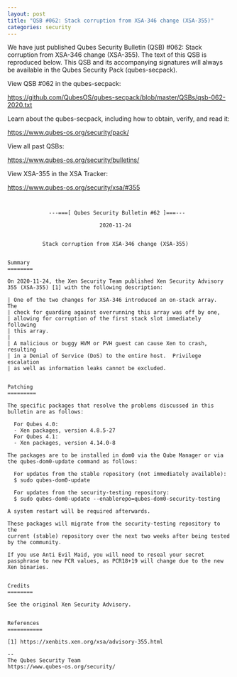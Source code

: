 ```yaml
---
layout: post
title: "QSB #062: Stack corruption from XSA-346 change (XSA-355)"
categories: security
---
```


We have just published Qubes Security Bulletin (QSB) #062: 
Stack corruption from XSA-346 change (XSA-355).
The text of this QSB is reproduced below. This QSB and its accompanying
signatures will always be available in the Qubes Security Pack (qubes-secpack).

View QSB #062 in the qubes-secpack:

<https://github.com/QubesOS/qubes-secpack/blob/master/QSBs/qsb-062-2020.txt>

Learn about the qubes-secpack, including how to obtain, verify, and read it:

<https://www.qubes-os.org/security/pack/>

View all past QSBs:

<https://www.qubes-os.org/security/bulletins/>

View XSA-355 in the XSA Tracker:

<https://www.qubes-os.org/security/xsa/#355>

```


             ---===[ Qubes Security Bulletin #62 ]===---

                             2020-11-24


           Stack corruption from XSA-346 change (XSA-355)


Summary
========

On 2020-11-24, the Xen Security Team published Xen Security Advisory
355 (XSA-355) [1] with the following description:

| One of the two changes for XSA-346 introduced an on-stack array.  The
| check for guarding against overrunning this array was off by one,
| allowing for corruption of the first stack slot immediately following
| this array.
| 
| A malicious or buggy HVM or PVH guest can cause Xen to crash, resulting
| in a Denial of Service (DoS) to the entire host.  Privilege escalation
| as well as information leaks cannot be excluded.


Patching
=========

The specific packages that resolve the problems discussed in this
bulletin are as follows:

  For Qubes 4.0:
  - Xen packages, version 4.8.5-27
  For Qubes 4.1:
  - Xen packages, version 4.14.0-8

The packages are to be installed in dom0 via the Qube Manager or via
the qubes-dom0-update command as follows:

  For updates from the stable repository (not immediately available):
  $ sudo qubes-dom0-update

  For updates from the security-testing repository:
  $ sudo qubes-dom0-update --enablerepo=qubes-dom0-security-testing

A system restart will be required afterwards.

These packages will migrate from the security-testing repository to the
current (stable) repository over the next two weeks after being tested
by the community.

If you use Anti Evil Maid, you will need to reseal your secret
passphrase to new PCR values, as PCR18+19 will change due to the new
Xen binaries.


Credits
========

See the original Xen Security Advisory.


References
===========

[1] https://xenbits.xen.org/xsa/advisory-355.html

--
The Qubes Security Team
https://www.qubes-os.org/security/

```

